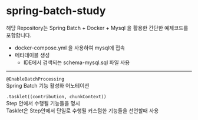 # spring-batch-study

해당 Repository는 Spring Batch + Docker + Mysql 을 활용한 간단한 예제코드를 포함합니다.   
- docker-compose.yml 을 사용하여 mysql에 접속
- 메타테이블 생성
    - IDE에서 검색되는 schema-mysql.sql 파일 사용   



***


```@EnableBatchProcessing```   
    Spring Batch 기능 활성화 어노테이션

```.tasklet((contribution, chunkContext))```   
Step 안에서 수행될 기능들을 명시   
Tasklet은 Step안에서 단일로 수행될 커스텀한 기능들을 선언할때 사용
